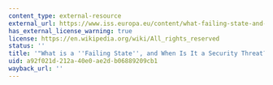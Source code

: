 ```yaml
---
content_type: external-resource
external_url: https://www.iss.europa.eu/content/what-failing-state-and-when-it-security-threat
has_external_license_warning: true
license: https://en.wikipedia.org/wiki/All_rights_reserved
status: ''
title: '"What is a ''Failing State'', and When Is It a Security Threat?" (PDF)'
uid: a92f021d-212a-40e0-ae2d-b06889209cb1
wayback_url: ''
---
```

